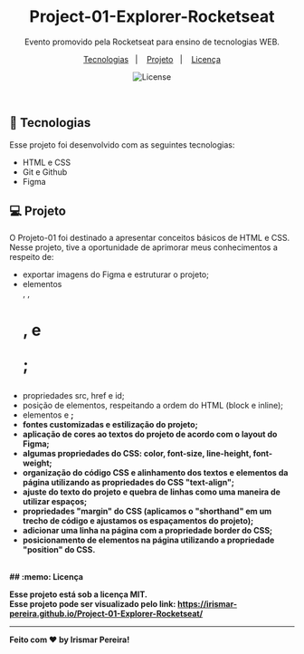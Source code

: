 <h1 align="center"> Project-01-Explorer-Rocketseat</h1>

<p align="center">
Evento promovido pela Rocketseat para ensino de tecnologias WEB.
</p>

<p align="center">
  <a href="#-tecnologias">Tecnologias</a>&nbsp;&nbsp;&nbsp;|&nbsp;&nbsp;&nbsp;
  <a href="#-projeto">Projeto</a>&nbsp;&nbsp;&nbsp;|&nbsp;&nbsp;&nbsp;
  <a href="#memo-licença">Licença</a>
</p>

<p align="center">
  <img alt="License" src="https://user-images.githubusercontent.com/109491659/212570616-35decc16-6fed-405d-bc01-a11b71d34614.png"> 
  
  
  
</p>

<br>

## 🚀 Tecnologias

Esse projeto foi desenvolvido com as seguintes tecnologias:

- HTML e CSS
- Git e Github
- Figma

## 💻 Projeto

O Projeto-01 foi destinado a apresentar conceitos básicos de HTML e CSS. Nesse projeto, tive a oportunidade de aprimorar meus conhecimentos a respeito de:

- exportar imagens do Figma e estruturar o projeto;
- elementos <div>, <img>, <h1> , <a> e <p>;
- propriedades src, href e id;
- posição de elementos, respeitando a ordem do HTML (block e inline);
- elementos <span> e <strong>;
- fontes customizadas e estilização do projeto;
- aplicação de cores ao textos do projeto de acordo com o layout do Figma;
- algumas propriedades do CSS: color, font-size, line-height, font-weight;
- organização do código CSS e alinhamento dos textos e elementos da página utilizando as propriedades do CSS "text-align";
- ajuste do texto do projeto e quebra de linhas como uma maneira de utilizar espaços;
- propriedades "margin" do CSS (aplicamos o "shorthand" em um trecho de código e ajustamos os espaçamentos do projeto);
- adicionar uma linha na página com a propriedade border do CSS;
- posicionamento de elementos na página utilizando a propriedade "position" do CSS.

<br/>  
## :memo: Licença

Esse projeto está sob a licença MIT.
<br/>
Esse projeto pode ser visualizado pelo link: https://irismar-pereira.github.io/Project-01-Explorer-Rocketseat/

---

Feito com ♥ by Irismar Pereira!
